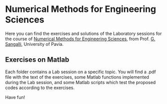 # Numerical Methods for Engineering Sciences 
Here you can find the exercises and solutions of the Laboratory sessions for the course of [Numerical Methods for Engineering Sciences](https://mate.unipv.it/sangalli/numerical_methods_eng_sciences.html), from Prof. [G. Sangalli](https://mate.unipv.it/sangalli/), University of Pavia. 
## Exercises on Matlab
Each folder contains a Lab session on a specific topic. You will find a .pdf file with the text of the exercises, some Matlab functions implemented during the Lab session, and some Matlab scripts which test the proposed codes according to the exercises.

Have fun!
